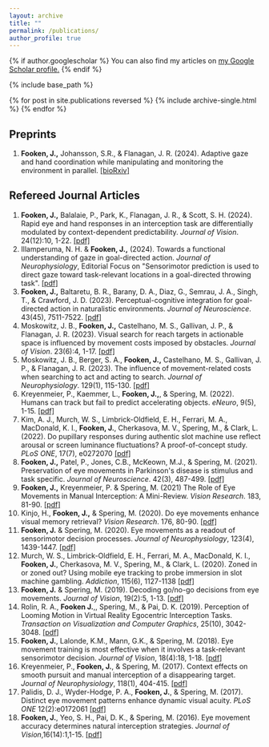 ```yaml
---
layout: archive
title: ""
permalink: /publications/
author_profile: true
---
```


{% if author.googlescholar %}
  You can also find my articles on <u><a href="{{author.googlescholar}}">my Google Scholar profile</a>.</u>
{% endif %}

{% include base_path %}

{% for post in site.publications reversed %}
  {% include archive-single.html %}
{% endfor %}

Preprints
------
<!--<p style="text-indent: 30px"> -->
<ol> 
<li> <b>Fooken, J.,</b> Johansson, S.R., & Flanagan, J. R. (2024). Adaptive gaze and hand coordination while manipulating and monitoring the environment in parallel. <a href="../files/FookenJohanssonFlanagan.bioRxiv.2024.pdf">[bioRxiv]</a> </li> 
</ol>

Refereed Journal Articles 
------
<ol> 
<li> <b>Fooken, J.,</b> Balalaie, P., Park, K., Flanagan, J. R., & Scott, S. H. (2024). Rapid eye and hand responses in an interception task are differentially modulated by context-dependent predictability. <i>Journal of Vision</i>. 24(12):10, 1-22. <a href="../files/FookenEtAl.JoV.2024.pdf">[pdf]</a> </li> 
<li> Illamperuma, N. H. & <b>Fooken, J.,</b> (2024). Towards a functional understanding of gaze in goal-directed action. <i>Journal of Neurophysiology</i>, Editorial Focus on "Sensorimotor prediction is used to direct gaze toward task-relevant locations in a goal-directed throwing task". <a href="../files/IllamperumaFooken.JNP.2024.pdf">[pdf]</a> </li> 
<li> <b>Fooken, J.,</b> Baltaretu, B. R., Barany, D. A., Diaz, G., Semrau, J. A., Singh, T., & Crawford, J. D. (2023). Perceptual-cognitive integration for goal-directed action in naturalistic environments. <i>Journal of Neuroscience</i>. 43(45), 7511-7522. <a href="../files/FookenEtAl.JNeurosci.2023.pdf">[pdf]</a> </li> 
<li> Moskowitz, J. B., <b>Fooken, J.,</b> Castelhano, M. S., Gallivan, J. P., & Flanagan, J. R. (2023). Visual search for reach targets in actionable space is influenced by movement costs imposed by obstacles. <i>Journal of Vision</i>. 23(6):4, 1-17. <a href="../files/MoskowitzEtAl.JoV.2023.pdf">[pdf]</a> </li> 
<li> Moskowitz, J. B., Berger, S. A., <b>Fooken, J.,</b> Castelhano, M. S., Gallivan, J. P., & Flanagan, J. R. (2023). The influence of movement-related costs when searching to act and acting to search. <i>Journal of Neurophysiology</i>. 129(1), 115-130. <a href="../files/MoskowitzEtAl.JNP.2023.pdf">[pdf]</a> </li> 
<li> Kreyenmeier, P., Kaemmer, L., <b>Fooken, J.,</b>, & Spering, M. (2022). Humans can track but fail to predict accelerating objects. <i>eNeuro</i>, 9(5), 1-15. <a href="../files/KreyenmeierEtAl.eNeuro.pdf">[pdf]</a> </li> 
<li> Kim, A. J., Murch, W. S., Limbrick-Oldfield, E. H., Ferrari, M. A., MacDonald, K. I., <b>Fooken, J.</b>, Cherkasova, M. V., Spering, M., & Clark, L. (2022). Do pupillary responses during authentic slot machine use reflect arousal or screen luminance fluctuations? A proof-of-concept study. <i>PLoS ONE</i>, 17(7), e0272070 <a href="../files/KimEtAl.PlosONE.2022.pdf">[pdf]</a> </li> 
<li> <b>Fooken, J.,</b> Patel, P., Jones, C.B., McKeown, M.J., & Spering, M. (2021). Preservation of eye movements in Parkinson's disease is stimulus and task specific. <i>Journal of Neuroscience</i>. 42(3), 487-499. <a href="../files/FookenEtAl.JNeurosci.2022.pdf">[pdf]</a> </li> 
<li> <b>Fooken, J.,</b> Kreyenmeier, P. & Spering, M. (2021) The Role of Eye Movements in Manual Interception: A Mini-Review. <i>Vision Research</i>. 183, 81-90.  <a href="../files/FookenKreyenmeierSpering.VisRes.2021.pdf">[pdf]</a> </li>
<li> Kinjo, H., <b>Fooken, J.,</b> & Spering, M. (2020). Do eye movements enhance visual memory retrieval? <i>Vision Research</i>. 176, 80-90. <a href="../files/KinjoEtAl.VisRes.2020.pdf">[pdf]</a> </li>
<li> <b>Fooken, J.</b> & Spering, M. (2020). Eye movements as a readout of sensorimotor decision processes. <i>Journal of Neurophysiology</i>, 123(4), 1439-1447. <a href="../files/FookenSpering.JNeurophys.2020.pdf">[pdf]</a> </li>
<li> Murch, W. S., Limbrick-Oldfield, E. H., Ferrari, M. A., MacDonald, K. I., <b>Fooken, J.</b>, Cherkasova, M. V., Spering, M., & Clark, L. (2020). Zoned in or zoned out? Using mobile eye tracking to probe immersion in slot machine gambling. <i>Addiction</i>, 115(6), 1127-1138 <a href="../files/MurchEtAl.Addiction.2019.pdf">[pdf]</a> </li> 
<li> <b>Fooken, J.</b> & Spering, M. (2019). Decoding go/no-go decisions from eye movements. <i>Journal of Vision</i>, 19(2):5, 1-13. <a href="../files/FookenSpering.JoV.2019.pdf">[pdf]</a> </li> 
<li> Rolin, R. A., <b>Fooken J.</b>,, Spering, M., & Pai, D. K. (2019). Perception of Looming Motion in Virtual Reality Egocentric Interception Tasks. <i>Transaction on Visualization and Computer Graphics</i>, 25(10), 3042-3048. <a href="../files/RolinEtal.IEEETransVisCompGraph.2019.pdf">[pdf]</a> </li> 
<li> <b>Fooken, J.</b>, Lalonde, K.M., Mann, G.K., & Spering, M. (2018). Eye movement training is most effective when it involves a task-relevant sensorimotor decision. <i>Journal of Vision</i>, 18(4):18, 1-18. <a href="../files/FookenEtal.JoV.2018.pdf">[pdf]</a> </li>
<li> Kreyenmeier, P., <b>Fooken, J.</b>, & Spering, M. (2017). Context effects on smooth pursuit and manual interception of a disappearing target. <i>Journal of Neurophysiology</i>, 118(1), 404-415. <a href="../files/KreyenmeierEtAl.JNeurophys.2017.pdf"> [pdf]</a> </li>
<li> Palidis, D. J., Wyder-Hodge, P. A., <b>Fooken, J.</b>, & Spering, M. (2017). Distinct eye movement patterns enhance dynamic visual acuity. <i>PLoS ONE</i> 12(2):e0172061 <a href="../files/PalidisEtal.PLoSOne.2017.pdf"> [pdf] </a> </li>
<li> <b>Fooken, J.</b>, Yeo, S. H., Pai, D. K., & Spering, M. (2016). Eye movement accuracy determines natural interception strategies. <i>Journal of Vision</i>,16(14):1,1-15. <a href="../files/FookenEtal.JoV.2016.pdf">[pdf]</a> </li>